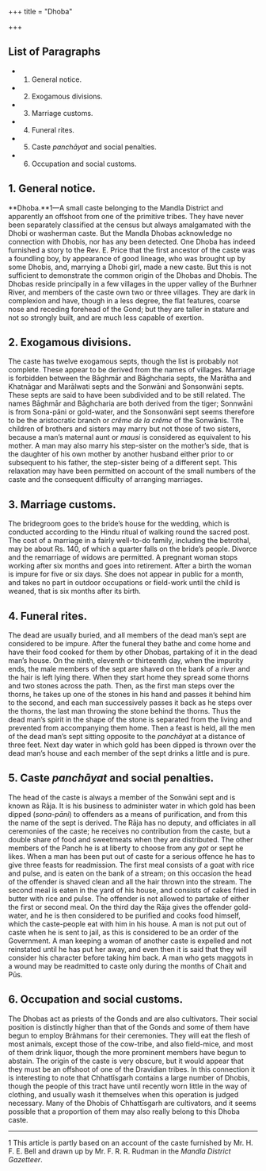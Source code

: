 +++
title = "Dhoba"

+++

## List of Paragraphs

+ 1. General notice. 
+ 2. Exogamous divisions. 
+ 3. Marriage customs. 
+ 4. Funeral rites. 
+ 5. Caste *panchāyat* and social penalties. 
+ 6. Occupation and social customs. 


## 1. General notice.

**Dhoba.**1—A small caste belonging to the Mandla District and apparently an offshoot from one of the primitive tribes. They have never been separately classified at the census but always amalgamated with the Dhobi or washerman caste. But the Mandla Dhobas acknowledge no connection with Dhobis, nor has any been detected. One Dhoba has indeed furnished a story to the Rev. E. Price that the first ancestor of the caste was a foundling boy, by appearance of good lineage, who was brought up by some Dhobis, and, marrying a Dhobi girl, made a new caste. But this is not sufficient to demonstrate the common origin of the Dhobas and Dhobis. The Dhobas reside principally in a few villages in the upper valley of the Burhner River, and members of the caste own two or three villages. They are dark in complexion and have, though in a less degree, the flat features, coarse nose and receding forehead of the Gond; but they are taller in stature and not so strongly built, and are much less capable of exertion. 



## 2. Exogamous divisions.

The caste has twelve exogamous septs, though the list is probably not complete. These appear to be derived from the names of villages. Marriage is forbidden between the Bāghmār and Bāghcharia septs, the Marātha and Khatnāgar and Marālwati septs and the Sonwāni and Sonsonwāni septs. These septs are said to have been subdivided and to be still related. The names Bāghmār and Bāghcharia are both derived from the tiger; Sonnwāni is from Sona-pāni or gold-water, and the Sonsonwāni sept seems therefore to be the aristocratic branch or *crême de la crême* of the Sonwānis. The children of brothers and sisters may marry but not those of two sisters, because a man’s maternal aunt or *mausi* is considered as equivalent to his mother. A man may also marry his step-sister on the mother’s side, that is the daughter of his own mother by another husband either prior to or subsequent to his father, the step-sister being of a different sept. This relaxation may have been permitted on account of the small numbers of the caste and the consequent difficulty of arranging marriages. 



## 3. Marriage customs.

The bridegroom goes to the bride’s house for the wedding, which is conducted according to the Hindu ritual of walking round the sacred post. The cost of a marriage in a fairly well-to-do family, including the betrothal, may be about Rs. 140, of which a quarter falls on the bride’s people. Divorce and the remarriage of widows are permitted. A pregnant woman stops working after six months and goes into retirement. After a birth the woman is impure for five or six days. She does not appear in public for a month, and takes no part in outdoor occupations or field-work until the child is weaned, that is six months after its birth. 



## 4. Funeral rites.

The dead are usually buried, and all members of the dead man’s sept are considered to be impure. After the funeral they bathe and come home and have their food cooked for them by other Dhobas, partaking of it in the dead man’s house. On the ninth, eleventh or thirteenth day, when the impurity ends, the male members of the sept are shaved on the bank of a river and the hair is left lying there. When they start home they spread some thorns and two stones across the path. Then, as the first man steps over the thorns, he takes up one of the stones in his hand and passes it behind him to the second, and each man successively passes it back as he steps over the thorns, the last man throwing the stone behind the thorns. Thus the dead man’s spirit in the shape of the stone is separated from the living and prevented from accompanying them home. Then a feast is held, all the men of the dead man’s sept sitting opposite to the *panchāyat* at a distance of three feet. Next day water in which gold has been dipped is thrown over the dead man’s house and each member of the sept drinks a little and is pure. 



## 5. Caste ***panchāyat*** and social penalties. 

The head of the caste is always a member of the Sonwāni sept and is known as Rāja. It is his business to administer water in which gold has been dipped \(*sona-pāni*\) to offenders as a means of purification, and from this the name of the sept is derived. The Rāja has no deputy, and officiates in all ceremonies of the caste; he receives no contribution from the caste, but a double share of food and sweetmeats when they are distributed. The other members of the Panch he is at liberty to choose from any *got* or sept he likes. When a man has been put out of caste for a serious offence he has to give three feasts for readmission. The first meal consists of a goat with rice and pulse, and is eaten on the bank of a stream; on this occasion the head of the offender is shaved clean and all the hair thrown into the stream. The second meal is eaten in the yard of his house, and consists of cakes fried in butter with rice and pulse. The offender is not allowed to partake of either the first or second meal. On the third day the Rāja gives the offender gold-water, and he is then considered to be purified and cooks food himself, which the caste-people eat with him in his house. A man is not put out of caste when he is sent to jail, as this is considered to be an order of the Government. A man keeping a woman of another caste is expelled and not reinstated until he has put her away, and even then it is said that they will consider his character before taking him back. A man who gets maggots in a wound may be readmitted to caste only during the months of Chait and Pūs. 



## 6. Occupation and social customs.

The Dhobas act as priests of the Gonds and are also cultivators. Their social position is distinctly higher than that of the Gonds and some of them have begun to employ Brāhmans for their ceremonies. They will eat the flesh of most animals, except those of the cow-tribe, and also field-mice, and most of them drink liquor, though the more prominent members have begun to abstain. The origin of the caste is very obscure, but it would appear that they must be an offshoot of one of the Dravidian tribes. In this connection it is interesting to note that Chhattīsgarh contains a large number of Dhobis, though the people of this tract have until recently worn little in the way of clothing, and usually wash it themselves when this operation is judged necessary. Many of the Dhobis of Chhattīsgarh are cultivators, and it seems possible that a proportion of them may also really belong to this Dhoba caste. 



* * *

1 This article is partly based on an account of the caste furnished by Mr. H. F. E. Bell and drawn up by Mr. F. R. R. Rudman in the *Mandla District Gazetteer*. 



